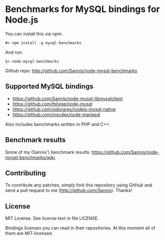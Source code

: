 Benchmarks for MySQL bindings for Node.js
=========================================

You can install this via npm:

    #> npm install -g mysql-benchmarks

And run:

    $> node-mysql-benchmarks

Github repo: http://github.com/Sannis/node-mysql-benchmarks


Supported MySQL bindings
------------------------

* https://github.com/Sannis/node-mysql-libmysqlclient
* https://github.com/felixge/node-mysql
* https://github.com/sidorares/nodejs-mysql-native
* https://github.com/mscdex/node-mariasql

Also includes benchmarks written in PHP and C++.


Benchmark results
-----------------

Some of my (Sannis') benchmark results:
<https://github.com/Sannis/node-mysql-benchmarks/wiki>.


Contributing
------------

To contribute any patches, simply fork this repository using GitHub
and send a pull request to me (http://github.com/Sannis). Thanks!


License
-------

MIT License. See license text in file LICENSE.

Bindings licenses you can read in their repositories.
At this moment all of them are MIT-licensed.

